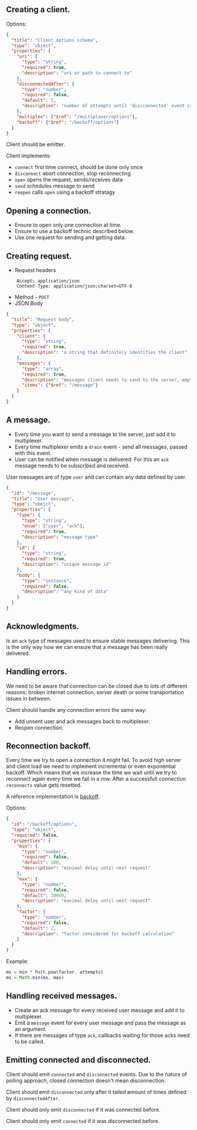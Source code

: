 ## Creating a client.

Options:

```json
{
  "title": "Client options schema",
  "type": "object",
  "properties": {
    "uri": {
      "type": "string",
      "required": true,
      "description": "uri or path to connect to"
    },
    "disconnectedAfter": {
      "type": "number",
      "required": false,
      "dafault": 5,
      "description": "number of attempts until 'discconnected' event can be emitted"
    },
    "multiplex": {"$ref": "/multiplexer/options"},
    "backoff": {"$ref": "/backoff/options"}
  }
}
```

Client should be emitter.

Client implements:

- `connect` first time connect, should be done only once
- `disconnect` abort connection, stop reconnecting
- `open` opens the request, sends/receives data
- `send` schedules message to send
- `reopen` calls `open` using a backoff stratagy

## Opening a connection.

- Ensure to open only one connection at time.
- Ensure to use a backoff technic described below.
- Use one request for sending and getting data.

## Creating request.

- Request headers
```
    Accept: application/json
    Content-Type: application/json;charset=UTF-8
```
- Method - `POST`
- JSON Body

```json
{
  "title": "Request body",
  "type": "object",
  "properties": {
    "client": {
      "type": "string",
      "required": true,
      "description": "a string that definitely identifies the client"
    },
    "messages": {
      "type": "array",
      "required": true,
      "description": "messages client needs to send to the server, empty",
      "items": {"$ref": "/message"}
    }
  }
}
```

## A message.

- Every time you want to send a message to the server, just add it to multiplexer.
- Every time multiplexer emits a `drain` event - send all messages, passed with this event.
- User can be notified when message is delivered. For this an `ack` message needs to be subscribed and received.

User messages are of type `user` and can contain any data defined by user.

```json
{
  "id": "/message",
  "title": "User message",
  "type": "obejct",
  "properties": {
    "type": {
      "type": "string",
      "enum": ["user", "ack"],
      "required": true,
      "description": "message type"
    },
    "id": {
      "type": "string",
      "required": true,
      "description": "unique message id"
    },
    "body": {
      "type": "instance",
      "required": false,
      "description": "any kind of data"
    }
  }
}
```

## Acknowledgments.

Is an `ack` type of messages used to ensure stable messages delivering. This is the only way how we can ensure that a message has been really delivered.


## Handling errors.

We need to be aware that connection can be closed due to lots of different reasons: broken internet connection, server death or some transportation issues in between.

Client should handle any connection errors the same way:

- Add unsent user and ack messages back to multiplexer.
- Reopen connection.

## Reconnection backoff.

Every time we try to open a connection it might fail. To avoid high server and client load we need to implement incremental or even exponential backoff. Which means that we increase the time we wait until we try to reconnect again every time we fail in a row. After a successfull connection `reconnects` value gets resetted.

A reference implementation is [backoff](https://github.com/mokesmokes/backo2).

Options:

```json
{
  "id": "/backoff/options",
  "type": "object",
  "required": false,
  "properties": {
    "min": {
      "type": "number",
      "required": false,
      "default": 100,
      "description": "minimal delay until next request"
    },
    "max": {
      "type": "number",
      "required": false,
      "default": 10000,
      "description": "maximal delay until next request"
    },
    "factor": {
      "type": "number",
      "required": false,
      "default": 2,
      "description": "factor considered for backoff calculation"
    }
  }
}
```

Example:

```js
ms = min * Math.pow(factor, attempts)
ms = Math.min(ms, max)
```

## Handling received messages.

- Create an ack message for every received user message and add it to multiplexer.
- Emit a `message` event for every user message and pass the message as an argument.
- If there are messages of type `ack`, callbacks waiting for those acks need to be called.

## Emitting connected and disconnected.

Client should emit `connected` and `disconnected` events. Due to the nature of polling approach, closed connection doesn't mean disconnection.

Client should emit `disconnected` only after it tailed amount of times defined by  `disconnectedAfter`.

Client should only emit `disconnected` if it was connected before.

Client should only emit `connected` if it was disconnected before.